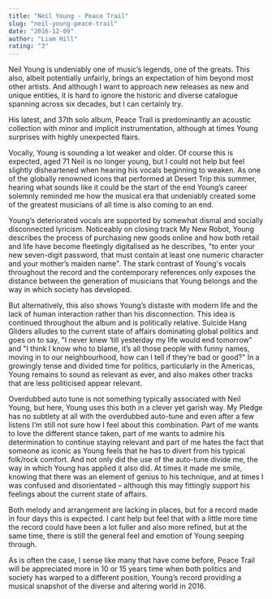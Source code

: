 ```yaml
---
title: "Neil Young - Peace Trail"
slug: "neil-young-peace-trail"
date: "2016-12-09"
author: "Liam Hill"
rating: "3"
---
```


Neil Young is undeniably one of music’s legends, one of the greats. This also, albeit potentially unfairly, brings an expectation of him beyond most other artists. And although I want to approach new releases as new and unique entities, it is hard to ignore the historic and diverse catalogue spanning across six decades, but I can certainly try.

His latest, and 37th solo album, Peace Trail is predominantly an acoustic collection with minor and implicit instrumentation, although at times Young surprises with highly unexpected flairs.

Vocally, Young is sounding a lot weaker and older. Of course this is expected, aged 71 Neil is no longer young, but I could not help but feel slightly disheartened when hearing his vocals beginning to weaken. As one of the globally renowned icons that performed at Desert Trip this summer, hearing what sounds like it could be the start of the end Young’s career solemnly reminded me how the musical era that undeniably created some of the greatest musicians of all time is also coming to an end.

Young’s deteriorated vocals are supported by somewhat dismal and socially disconnected lyricism. Noticeably on closing track My New Robot, Young describes the process of purchasing new goods online and how both retail and life have become fleetingly digitalised as he describes, "to enter your new seven-digit password, that must contain at least one numeric character and your mother’s maiden name". The stark contrast of Young's vocals throughout the record and the contemporary references only exposes the distance between the generation of musicians that Young belongs and the way in which society has developed.

But alternatively, this also shows Young’s distaste with modern life and the lack of human interaction rather than his disconnection. This idea is continued throughout the album and is politically relative. Suicide Hang Gliders alludes to the current state of affairs dominating global politics and goes on to say, "I never knew ‘till yesterday my life would end tomorrow" and "I think I know who to blame, it’s all those people with funny names, moving in to our neighbourhood, how can I tell if they’re bad or good?" In a growingly tense and divided time for politics, particularly in the Americas, Young remains to sound as relevant as ever, and also makes other tracks that are less politicised appear relevant.

Overdubbed auto tune is not something typically associated with Neil Young, but here, Young uses this both in a clever yet garish way. My Pledge has no subtlety at all with the overdubbed auto-tune and even after a few listens I’m still not sure how I feel about this combination. Part of me wants to love the different stance taken, part of me wants to admire his determination to continue staying relevant and part of me hates the fact that someone as iconic as Young feels that he has to divert from his typical folk/rock comfort. And not only did the use of the auto-tune divide me, the way in which Young has applied it also did. At times it made me smile, knowing that there was an element of genius to his technique, and at times I was confused and disorientated – although this may fittingly support his feelings about the current state of affairs.

Both melody and arrangement are lacking in places, but for a record made in four days this is expected. I cant help but feel that with a little more time the record could have been a lot fuller and also more refined, but at the same time, there is still the general feel and emotion of Young seeping through.

As is often the case, I sense like many that have come before, Peace Trail will be appreciated more in 10 or 15 years time when both politics and society has warped to a different position, Young’s record providing a musical snapshot of the diverse and altering world in 2016.
